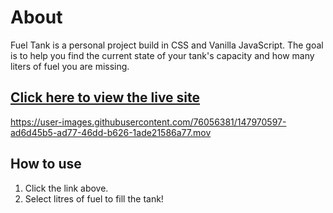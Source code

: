 # About
Fuel Tank is a personal project build in CSS and Vanilla JavaScript. The goal is to help you find the current state of your tank's capacity and how many liters of fuel you are missing.


## **[Click here to view the live site](https://fuel-tank-julian.netlify.app/)**


https://user-images.githubusercontent.com/76056381/147970597-ad6d45b5-ad77-46dd-b626-1ade21586a77.mov



## How to use
1) Click the link above.
2) Select litres of fuel to fill the tank!

